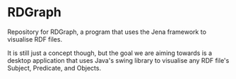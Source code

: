 RDGraph
=======

Repository for RDGraph, a program that uses the Jena framework to visualise RDF files.

It is still just a concept though, but the goal we are aiming towards is a desktop application that uses Java's swing library to visualise any RDF file's Subject, Predicate, and Objects.
